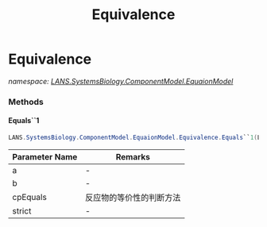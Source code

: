 ﻿---
title: Equivalence
---

# Equivalence
_namespace: [LANS.SystemsBiology.ComponentModel.EquaionModel](N-LANS.SystemsBiology.ComponentModel.EquaionModel.html)_



### Methods

#### Equals``1
```csharp
LANS.SystemsBiology.ComponentModel.EquaionModel.Equivalence.Equals``1(LANS.SystemsBiology.ComponentModel.EquaionModel.Equation{``0},LANS.SystemsBiology.ComponentModel.EquaionModel.Equation{``0},System.Func{``0,``0,System.Boolean,System.Boolean},System.Boolean)
```


|Parameter Name|Remarks|
|--------------|-------|
|a|-|
|b|-|
|cpEquals|反应物的等价性的判断方法|
|strict|-|





